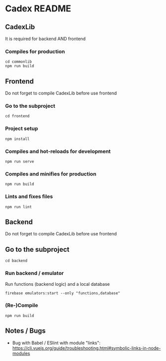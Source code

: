# Cadex README

## CadexLib
It is required for backend AND frontend

### Compiles for production
```
cd commonlib
npm run build
```


## Frontend
Do not forget to compile CadexLib before use frontend

### Go to the subproject
```
cd frontend
```

### Project setup
```
npm install
```

### Compiles and hot-reloads for development
```
npm run serve
```

### Compiles and minifies for production
```
npm run build
```

### Lints and fixes files
```
npm run lint
```


## Backend
Do not forget to compile CadexLib before use frontend

## Go to the subproject
```
cd backend
```

### Run backend / emulator
Run functions (backend logic) and a local database
```
firebase emulators:start --only "functions,database"
```

### (Re-)Compile
```
npm run build
```


## Notes / Bugs

* Bug with Babel / ESlint with module "links": https://cli.vuejs.org/guide/troubleshooting.html#symbolic-links-in-node-modules

